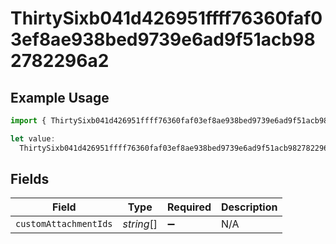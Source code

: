 # ThirtySixb041d426951ffff76360faf03ef8ae938bed9739e6ad9f51acb982782296a2

## Example Usage

```typescript
import { ThirtySixb041d426951ffff76360faf03ef8ae938bed9739e6ad9f51acb982782296a2 } from "@wingspan/payments/sdk/models/shared";

let value:
  ThirtySixb041d426951ffff76360faf03ef8ae938bed9739e6ad9f51acb982782296a2 = {};
```

## Fields

| Field                 | Type                  | Required              | Description           |
| --------------------- | --------------------- | --------------------- | --------------------- |
| `customAttachmentIds` | *string*[]            | :heavy_minus_sign:    | N/A                   |